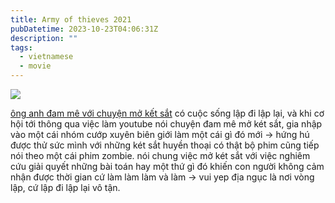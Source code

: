 ```yaml
---
title: Army of thieves 2021
pubDatetime: 2023-10-23T04:06:31Z
description: ""
tags:
  - vietnamese
  - movie
---
```


![](<https://github.com/licitfree/garden/raw/main/Army%20of%20Thieves%20(2021)%20poster.png>)

[ông anh đam mê với chuyện mở kết sắt](/posts/ong-anh-dam-me-voi-chuyen-mo-ket-sat/) có cuộc sống lập đi lập lại, và khi cơ hội tới thông qua việc làm youtube nói chuyện đam mê mở két sắt, gia nhập vào một cái nhóm cướp xuyên biên giới
làm một cái gì đó mới → hứng hú được thử sức mình với những két sắt huyền thoại có thật
bộ phim cũng tiếp nói theo một cái phim zombie.
nói chung việc mở két sắt với việc nghiêm cứu giải quyết những bài toán hay một thứ gì đó khiến con người không cảm nhận được thời gian cứ làm làm làm và làm → vui
yep địa ngục là nơi vòng lập, cứ lập đi lập lại vô tận.
